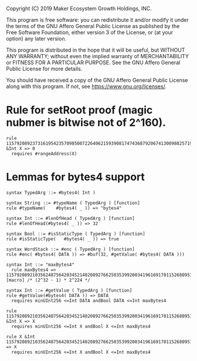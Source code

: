 Copyright (C) 2019 Maker Ecosystem Growth Holdings, INC.

This program is free software: you can redistribute it and/or modify
it under the terms of the GNU Affero General Public License as published
by the Free Software Foundation, either version 3 of the License, or
(at your option) any later version.

This program is distributed in the hope that it will be useful,
but WITHOUT ANY WARRANTY; without even the implied warranty of
MERCHANTABILITY or FITNESS FOR A PARTICULAR PURPOSE.  See the
GNU Affero General Public License for more details.

You should have received a copy of the GNU Affero General Public License
along with this program.  If not, see <https://www.gnu.org/licenses/>.

# Rule for setRoot proof (magic nubmer is bitwise not of 2^160).
```k
rule 115792089237316195423570985007226406215939081747436879206741300988257197096960 &Int X => 0
  requires #rangeAddress(X)
```

# Lemmas for bytes4 support
```k
syntax TypedArg ::= #bytes4( Int )

syntax String ::= #typeName ( TypedArg ) [function]
rule #typeName(    #bytes4( _ )) => "bytes4"

syntax Int ::= #lenOfHead ( TypedArg ) [function]
rule #lenOfHead(#bytes4( _ )) => 32

syntax Bool ::= #isStaticType ( TypedArg ) [function]
rule #isStaticType(   #bytes4( _ )) => true

syntax WordStack ::= #enc ( TypedArg ) [function]
rule #enc( #bytes4( DATA )) => #buf(32, #getValue( #bytes4( DATA )))

syntax Int ::= "maxBytes4"
  rule maxBytes4 => 115792089210356248756420345214020892766250353992003419616917011526809519390720 [macro] /* (2^32 - 1) * 2^224 */

syntax Int ::= #getValue ( TypedArg ) [function]
rule #getValue(#bytes4( DATA )) => DATA
  requires minUInt256 <=Int DATA andBool DATA <=Int maxBytes4

rule 115792089210356248756420345214020892766250353992003419616917011526809519390720 &Int X => X
  requires minUInt256 <=Int X andBool X <=Int maxBytes4

rule X &Int 115792089210356248756420345214020892766250353992003419616917011526809519390720 => X
  requires minUInt256 <=Int X andBool X <=Int maxBytes4
```
